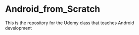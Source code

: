Android_from_Scratch
====================

This is the repository for the Udemy class that teaches Android development
